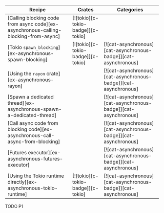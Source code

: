 | Recipe | Crates | Categories |
|--------|--------|------------|
| [Calling blocking code from async code][ex-asynchronous-calling-blocking-from-async] | [![tokio][c-tokio-badge]][c-tokio] |  |
| [Tokio `spawn_blocking`][ex-asynchronous-spawn-blocking] | [![tokio][c-tokio-badge]][c-tokio]  | [![cat-asynchronous][cat-asynchronous-badge]][cat-asynchronous] |
| [Using the `rayon` crate][ex-asynchronous-rayon] |  | [![cat-asynchronous][cat-asynchronous-badge]][cat-asynchronous] |
| [Spawn a dedicated thread][ex-asynchronous-spawn-a-dedicated-thread] |  | [![cat-asynchronous][cat-asynchronous-badge]][cat-asynchronous] |
| [Call async code from blocking code][ex-asynchronous-call-async-from-blocking] |  | [![cat-asynchronous][cat-asynchronous-badge]][cat-asynchronous] |
| [Futures executor][ex-asynchronous-futures-executor] |  | [![cat-asynchronous][cat-asynchronous-badge]][cat-asynchronous] |
| [Using the Tokio runtime directly][ex-asynchronous-tokio-runtime] | [![tokio][c-tokio-badge]][c-tokio]  | [![cat-asynchronous][cat-asynchronous-badge]][cat-asynchronous] |

<div class="hidden">
TODO P1
</div>

